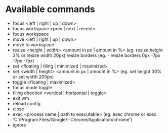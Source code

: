 # Available commands

- focus <left | right | up | down>
- focus workspace <prev | next | recent>
- focus workspace <workspace name>
- move <left | right | up | down>
- move to workspace <workspace name>
- resize <height | width> <amount in px | amount in %> (eg. resize height 3% or resize width 20px)
resize borders <shorthand property> (eg. - resize borders 0px -7px -7px -7px)
- set <floating | tiling | minimized | maximized>
- set <width | height> <amount in px | amount in %> (eg. set height 30% or set width 200px)
- toggle <floating | maximized>
- focus mode toggle
- tiling direction <vertical | horizontal | toggle>
- exit wm
- reload config
- close
- exec <process name | path to executable> (eg. exec chrome or exec 'C:/Program Files/Google/- Chrome/Application/chrome')
- ignore

